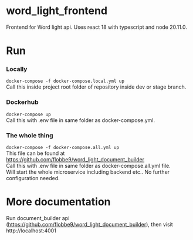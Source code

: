 # word_light_frontend
Frontend for Word light api. Uses react 18 with typescript and node 20.11.0.

# Run
### Locally
```docker-compose -f docker-compose.local.yml up``` <br>
Call this inside project root folder of repository inside dev or stage branch. <br>

### Dockerhub
```docker-compose up``` <br>
Call this with .env file in same folder as docker-compose.yml. <br>

### The whole thing
```docker-compose -f docker-compose.all.yml up``` <br>
This file can be found at https://github.com/flobbe9/word_light_document_builder <br>
Call this with .env file in same folder as docker-compose.all.yml file. <br>
Will start the whole microservice including backend etc.. No further configuration needed.

# More documentation
Run document_builder api (https://github.com/flobbe9/word_light_document_builder), then visit http://localhost:4001